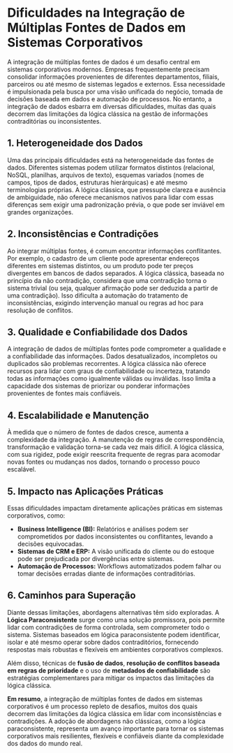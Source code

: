 
# Dificuldades na Integração de Múltiplas Fontes de Dados em Sistemas Corporativos

A integração de múltiplas fontes de dados é um desafio central em sistemas corporativos modernos. Empresas frequentemente precisam consolidar informações provenientes de diferentes departamentos, filiais, parceiros ou até mesmo de sistemas legados e externos. Essa necessidade é impulsionada pela busca por uma visão unificada do negócio, tomada de decisões baseada em dados e automação de processos. No entanto, a integração de dados esbarra em diversas dificuldades, muitas das quais decorrem das limitações da lógica clássica na gestão de informações contraditórias ou inconsistentes.

## 1. Heterogeneidade dos Dados

Uma das principais dificuldades está na heterogeneidade das fontes de dados. Diferentes sistemas podem utilizar formatos distintos (relacional, NoSQL, planilhas, arquivos de texto), esquemas variados (nomes de campos, tipos de dados, estruturas hierárquicas) e até mesmo terminologias próprias. A lógica clássica, que pressupõe clareza e ausência de ambiguidade, não oferece mecanismos nativos para lidar com essas diferenças sem exigir uma padronização prévia, o que pode ser inviável em grandes organizações.

## 2. Inconsistências e Contradições

Ao integrar múltiplas fontes, é comum encontrar informações conflitantes. Por exemplo, o cadastro de um cliente pode apresentar endereços diferentes em sistemas distintos, ou um produto pode ter preços divergentes em bancos de dados separados. A lógica clássica, baseada no princípio da não contradição, considera que uma contradição torna o sistema trivial (ou seja, qualquer afirmação pode ser deduzida a partir de uma contradição). Isso dificulta a automação do tratamento de inconsistências, exigindo intervenção manual ou regras ad hoc para resolução de conflitos.

## 3. Qualidade e Confiabilidade dos Dados

A integração de dados de múltiplas fontes pode comprometer a qualidade e a confiabilidade das informações. Dados desatualizados, incompletos ou duplicados são problemas recorrentes. A lógica clássica não oferece recursos para lidar com graus de confiabilidade ou incerteza, tratando todas as informações como igualmente válidas ou inválidas. Isso limita a capacidade dos sistemas de priorizar ou ponderar informações provenientes de fontes mais confiáveis.

## 4. Escalabilidade e Manutenção

À medida que o número de fontes de dados cresce, aumenta a complexidade da integração. A manutenção de regras de correspondência, transformação e validação torna-se cada vez mais difícil. A lógica clássica, com sua rigidez, pode exigir reescrita frequente de regras para acomodar novas fontes ou mudanças nos dados, tornando o processo pouco escalável.

## 5. Impacto nas Aplicações Práticas

Essas dificuldades impactam diretamente aplicações práticas em sistemas corporativos, como:

- **Business Intelligence (BI):** Relatórios e análises podem ser comprometidos por dados inconsistentes ou conflitantes, levando a decisões equivocadas.
- **Sistemas de CRM e ERP:** A visão unificada do cliente ou do estoque pode ser prejudicada por divergências entre sistemas.
- **Automação de Processos:** Workflows automatizados podem falhar ou tomar decisões erradas diante de informações contraditórias.

## 6. Caminhos para Superação

Diante dessas limitações, abordagens alternativas têm sido exploradas. A **Lógica Paraconsistente** surge como uma solução promissora, pois permite lidar com contradições de forma controlada, sem comprometer todo o sistema. Sistemas baseados em lógica paraconsistente podem identificar, isolar e até mesmo operar sobre dados contraditórios, fornecendo respostas mais robustas e flexíveis em ambientes corporativos complexos.

Além disso, técnicas de **fusão de dados**, **resolução de conflitos baseada em regras de prioridade** e o uso de **metadados de confiabilidade** são estratégias complementares para mitigar os impactos das limitações da lógica clássica.



**Em resumo**, a integração de múltiplas fontes de dados em sistemas corporativos é um processo repleto de desafios, muitos dos quais decorrem das limitações da lógica clássica em lidar com inconsistências e contradições. A adoção de abordagens não clássicas, como a lógica paraconsistente, representa um avanço importante para tornar os sistemas corporativos mais resilientes, flexíveis e confiáveis diante da complexidade dos dados do mundo real.

